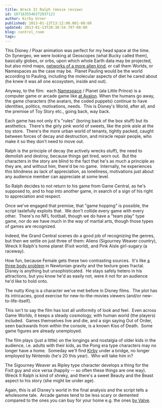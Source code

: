 ```yaml
---
title: Wreck It Ralph (movie review)
id: 1071635546372037123
author: Kirby Urner
published: 2013-01-13T13:12:00.001-08:00
updated: 2013-01-13T20:38:54.797-08:00
blog: control_room
tags: 
---
```


This Disney / Pixar animation was perfect for my head space at the time.  On Synergeo, we were looking at Geoscopes (what Bucky called them), basically globes, or orbs, upon which whole Earth data may be projected, but also mind maps, [networks of a more alien kind](http://tech.groups.yahoo.com/group/synergeo/message/70889), or call them Worlds, or Namespaces as the case may be.  Planet Pauling would be the world according to Pauling, including the molecular aspects of diet he cared about (he knew it was all one ecosystem, inside and out).

Anyway, to the film:  each [Namespace](http://worldgame.blogspot.com/2006/04/another-wittgenstein-essay.html) / Planet (ala Little Prince) is a computer game or arcade game like [at Avalon](http://www.flickr.com/photos/kirbyurner/3182545429/). When the humans go away, the game characters (the avatars, the coded puppets) continue to have identities, politics, motivations, needs.  This is Disney's World, after all, and the premise of Toy Story etc., going back, way back.

Each game has not only it's "rules" (boring back of the box stuff) but its aesthetics.  There's the girly pink world of sweets, like the pink aisle at the toy store.  There's the more urban world of tenants, tightly packed, caught between forces of decay and destruction, and miracle repair people, who make it so they don't need to move out.

Ralph is the principle of decay (he actively wrecks stuff), the need to demolish and destroy, because things get tired, worn out.  But the characters in the story are blind to the fact that he's as much a principle as they are, and without him, there'd be no game.  Internally, he experiences this blindness as lack of appreciation, as loneliness, motivations just about any audience member can appreciate at some level.

So Ralph decides to not return to his game from Game Central, as he's supposed to, and to hop into another game, in search of a sign of his right to appreciation and respect.

Once we've engaged that premise, that "game hopping" is possible, the script tastefully exploits that.  We don't collide every game with every other.  There's no NFL football, though we do have a "team play" type game, nor do we have much in the way of martial arts, though those types of games are recognized.

Indeed, the Grand Central scenes do a good job of recognizing the genres, but then we settle on just three of them: Aliens (Sigourney Weaver country), Wreck It Ralph's home planet (Fixit world), and Pink Aisle girl-sugary (a raceway).

How fun, because Female gets these two contrasting sources.  It's like [a three body problem](http://mybizmo.blogspot.com/2006/10/terminal-movie-review.html) in Newtonian gravity and the texture goes fractal.  Disney is anything but unsophisticated.  He stays safely hetero in his attractions, but you know he'd as easily not, were it not for an audience he'd like to hold onto.

The nutty King is a character we've met before in Disney films.  The plot has its intricacies, good exercise for new-to-the-movies viewers (and/or new-to-life-itself). 

This isn't to say the film has lost all uniformity of look and feel.  Even across Game Worlds, it keeps a steady cosmology, with human world (the players) included.  Games themselves live and die, and a sign saying Out of Order, seen backwards from within the console, is a known Kiss of Death.  Some game figures are already unemployed.

The film plays (just a little) on the longings and nostalgia of older kids in the audience, i.e. adults with their kids, as the Pong era type characters may no longer have a home.  Someday we'll find [Kirby](http://kirby.nintendo.com/) under a bridge, no longer employed by Nintendo (he's 20 this year).  Who will take him in?

The Sigourney Weaver as Ripley type character develops a thing for the Fixit guy and vice versa (happily -- so often these things are one way).  Wreck It Ralph is kind of shreky, and there's a sweet Beauty and the Beast aspect to his story (she might be under age).

Again, this is all Disney's world in the final analysis and the script tells a wholesome tale.  Arcade games tend to be less scary or demented compared to the ones you can buy for your home e.g. the ones [by Valve](http://worldgame.blogspot.com/2004/12/interface-designs.html).